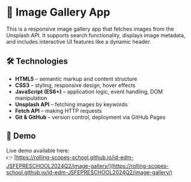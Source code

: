 # 📸 Image Gallery App

This is a responsive image gallery app that fetches images from the Unsplash API. It supports search functionality, displays image metadata, and includes interactive UI features like a dynamic header.

## 🛠 Technologies

- **HTML5** – semantic markup and content structure
- **CSS3** – styling, responsive design, hover effects
- **JavaScript (ES6+)** – application logic, event handling, DOM manipulation
- **Unsplash API** – fetching images by keywords
- **Fetch API** – making HTTP requests
- **Git & GitHub** – version control, deployment via GitHub Pages

## 🔗 Demo

Live demo available here:  
👉 [https://rolling-scopes-school.github.io/id-edm-JSFEPRESCHOOL2024Q2/image-gallery/](https://rolling-scopes-school.github.io/id-edm-JSFEPRESCHOOL2024Q2/image-gallery/)
